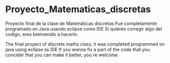 # Proyecto_Matematicas_discretas
Proyecto final de la clase de Matemáticas discretas 
Fue completamente programado en Java usando eclipse como IDE
Si quieres corregir algo del codigo, eres bienvenido a hacerlo.

The final proyect of discrets maths class, it was
completed programmed on java using eclipse as IDE
If you wanna fix a part of the code that you concider 
that you can make it better, you´re welcome
